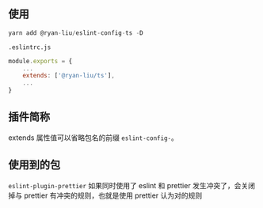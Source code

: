 ## 使用

```js
yarn add @ryan-liu/eslint-config-ts -D
```

`.eslintrc.js`

```js
module.exports = {
    ...
    extends: ['@ryan-liu/ts'],
    ...
}

```

## 插件简称

extends 属性值可以省略包名的前缀 `eslint-config-`。

## 使用到的包

`eslint-plugin-prettier` 如果同时使用了 eslint 和 prettier 发生冲突了，会关闭掉与 prettier 有冲突的规则，也就是使用 prettier 认为对的规则 

